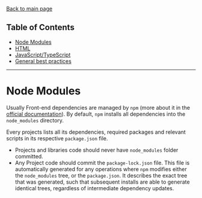 [Back to main page](../README.md#frontend-coding-standards-and-best-practices)

## Table of Contents
- [Node Modules](#node-modules)
- [HTML](../HTML/html.md#html)
- [JavaScript/TypeScript](../Scripts/javascript.md#javascripttypescript)
- [General best practices](../Generals/generals.md#general-best-practices)

---

# Node Modules

Usually Front-end dependencies are managed by `npm` (more about it in the [official documentation](https://docs.npmjs.com/)). By default, `npm` installs all dependencies into the `node_modules` directory.

Every projects lists all its dependencies, required packages and relevant scripts in its respective `package.json` file.

- Projects and libraries code should never have `node_modules` folder committed.
- Any Project code should commit the `package-lock.json` file. This file is automatically generated for any operations where `npm` modifies either the `node_modules` tree, or the `package.json`. It describes the exact tree that was generated, such that subsequent installs are able to generate identical trees, regardless of intermediate dependency updates.
